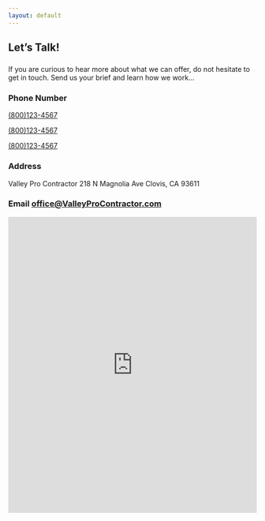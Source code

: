 ```yaml
---
layout: default
---
```

 <section id="contact-page" class="wow fadeInUp contact-section">
        <div class="row">
		<div class="col-lg-2 cont-left">   
		</div>
          <div class="col-lg-4 cont-left">          
			<h2>Let’s Talk!</h2>
			<h3 class="title-border"></h3>
			<p class="left-space">If you are curious to hear more about what we can offer, do not hesitate to get in touch. Send us your brief and learn how we work...</p>
			<div class="left-add">
			<div class="contact-number">             
              <h3><i class="ion-ios-telephone-outline"></i> Phone Number</h3>
              <p><a href="tel:(800)123-4567">(800)123-4567</a></p>
			  <p><a href="tel:(800)123-4567">(800)123-4567</a></p>
			  <p><a href="tel:(800)123-4567">(800)123-4567</a></p>
            </div>
			<div class="contact-add"> 
              <h3><i class="ion-ios-location-outline"></i> Address</h3>
              <p>Valley Pro Contractor 218 N Magnolia Ave Clovis, CA 93611 </p>
            </div>
			<div class="contact-mail">
              <h3><i class="ion-ios-email-outline"></i> Email <a href="mailto:office@ValleyProContractor.com">office@ValleyProContractor.com</a></h3>
            </div>
			</div>
          </div>
		  <div class="col-lg-6">
             <iframe src="https://www.google.com/maps/embed?pb=!1m18!1m12!1m3!1d3025.2935847925814!2d-74.17665108414587!3d40.68953137933431!2m3!1f0!2f0!3f0!3m2!1i1024!2i768!4f13.1!3m3!1m2!1s0x89c252e1c5ec0cef%3A0xb3f3b437c5d7f286!2sNewark+Liberty+International+Airport!5e0!3m2!1sen!2sin!4v1522921811206" width="100%" height="600" frameborder="0" style="border:0" allowfullscreen></iframe>
          </div>
        </div>  
    </section>
